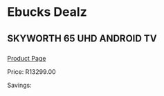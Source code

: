 
# Ebucks Dealz
## SKYWORTH 65 UHD ANDROID TV
[Product Page](https://www.ebucks.com/web/shop/productSelected.do?prodId=1231279528&catId=864916175)

Price: R13299.00

Savings: 


	